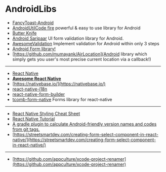 # AndroidLibs

- [FancyToast-Android](https://github.com/Shashank02051997/FancyToast-Android)
- [AndroidUtilCode fire](https://github.com/Blankj/AndroidUtilCode) powerful & easy to use library for Android
- [Butter Knife](https://github.com/JakeWharton/butterknife)
- [Android Saripaar](https://github.com/ragunathjawahar/android-saripaar) UI form validation library for Android.
- [AwesomeValidation](https://github.com/thyrlian/AwesomeValidation) Implement validation for Android within only 3 steps
- [Android Form library!](https://github.com/eddmash/android-form)
- [https://github.com/mumayank/AirLocation](Android library which simply gets you user's most precise current location via a callback!)    

---

- [React Native ](https://github.com/facebook/react-native)
- [**Awesome React Native**](https://github.com/jondot/awesome-react-native)
- [https://nativebase.io/](https://nativebase.io/)
- [react-native-i18n](https://github.com/AlexanderZaytsev/react-native-i18n)
- [react-native-form-builder](https://github.com/bietkul/react-native-form-builder)
- [tcomb-form-native](https://github.com/gcanti/tcomb-form-native) Forms library for react-native 

---

- [React Native Styling Cheat Sheet](https://github.com/vhpoet/react-native-styling-cheat-sheet)
- [React Native Tutorial](https://www.tutorialspoint.com/react_native/index.htm)
- [A gradle plugin to calculate Android-friendly version names and codes from git tags.](https://github.com/gladed/gradle-android-git-version)
- [https://streetsmartdev.com/creating-form-select-component-in-react-native/](https://streetsmartdev.com/creating-form-select-component-in-react-native/)


---
- [https://github.com/appculture/xcode-project-renamer](https://github.com/appculture/xcode-project-renamer)
